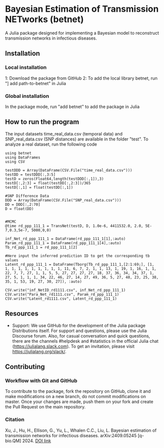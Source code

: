 # Bayesian Estimation of Transmission NETworks (betnet)
A Julia package designed for implementing a Bayesian model to reconstruct transmission networks in infectious diseases.

## Installation
### Local installation
1: Download the package from GitHub
2: To add the local library betnet, run "] add path-to-betnet" in Julia

### Global installation
In the package mode, run "add betnet" to add the package in Julia

## How to run the program
The input datasets time_real_data.csv (temporal data) and SNP_real_data.csv (SNP distances) are available in the folder "test". To analyze a real dataset, run the following code

    using betnet
    using DataFrames
    using CSV
    
    testDDD = Array(DataFrame(CSV.File("time_real_data.csv")))
    testDD = testDDD[:,3:5]
    testD = zeros(Float64,length(testDDD[:,1]),3)
    testD[:,2:3] = float(testDD[:,2:3])/365
    testD[:,1] = float(testDD[:,1])

    #SNP Difference Data
    DDD = Array(DataFrame(CSV.File("SNP_real_data.csv")))
    DD = DDD[:,2:70]
    D = float(DD)


    #MCMC
    @time rd_ppp_111_1 = TransNet(testD, D, 1.0e-6, 4411532.0, 2.0, 5E-7,0.3,5e-7, 5000,0,0)

    inf_Net_rd_ppp_111_1 = DataFrame(rd_ppp_111_1[1],:auto)
    Param_rd_ppp_111_1 = DataFrame(rd_ppp_111_1[4],:auto)
    Tb_rd_ppp_111_1 = rd_ppp_111_1[2]

    #Here input the inferred prediction ID to get the corresponding tb values
    Latent_rd_ppp_111_1 = DataFrame(Tborg(Tb_rd_ppp_111_1,[2:1:69;], [1, 1, 1, 1, 1, 1, 1, 1, 1, 1, 11, 6, 7, 2, 1, 1, 13, 1, 19, 1, 16, 1, 1, 22, 7, 7, 27, 1, 1, 5, 5, 27, 27, 27, 27, 18, 37, 36, 34, 34, 37, 1, 27, 5, 1, 1, 1, 34, 22, 46, 27, 14, 27, 49, 36, 5, 27, 48, 23, 25, 38, 35, 1, 53, 19, 27, 30, 27]), :auto)

    CSV.write("inf_NetID_rd1111.csv", inf_Net_rd_ppp_111_1)
    CSV.write("Para_Net_rd1111.csv", Param_rd_ppp_111_1)
    CSV.write("Latent_rd1111.csv", Latent_rd_ppp_111_1)

## Resources
- Support: We use GitHub for the development of the Julia package Distributions itself. For support and questions, please use the Julia Discourse forum. Also, for casual conversation and quick questions, there are the channels #helpdesk and #statistics in the official Julia chat (https://julialang.slack.com). To get an invitation, please visit https://julialang.org/slack/.



## Contributing
### Workflow with Git and GitHub
To contribute to the package, fork the repository on GitHub, clone it and make modifications on a new branch, do not commit modifications on master. Once your changes are made, push them on your fork and create the Pull Request on the main repository.

### Citation
Xu, J., Hu, H., Ellison, G., Yu, L., Whalen C.C., Liu, L. Bayesian estimation of transmission networks for infectious diseases. arXiv:2409.05245 [q-bio.QM] 2024. [DOI link](https://doi.org/10.48550/arXiv.2409.05245) 





